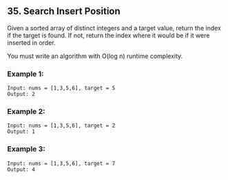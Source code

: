 ## 35. Search Insert Position
Given a sorted array of distinct integers and a target value, return the index if the target is found. If not, return the index where it would be if it were inserted in order.

You must write an algorithm with O(log n) runtime complexity.

### Example 1:
```
Input: nums = [1,3,5,6], target = 5
Output: 2
```

### Example 2:
```
Input: nums = [1,3,5,6], target = 2
Output: 1
```

### Example 3:
```
Input: nums = [1,3,5,6], target = 7
Output: 4
```